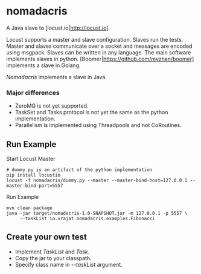 # nomadacris
A Java slave to [locust.io|http://locust.io]. 

Locust supports a master and slave configuration. Slaves run the tests. 
Master and slaves communicate over a socket and messages are encoded using msgpack.
Slaves can be written in any language. The main software implements slaves in 
python. [Boomer|https://github.com/myzhan/boomer] implements a slave in Golang.

_Nomadacris_ implements a slave in Java. 

### Major differences
* ZeroMQ is not yet supported.
* TaskSet and Tasks protocol is not yet the same as the python implementation.
* Parallelism is implemented using Threadpools and not CoRoutines.

## Run Example

Start Locust Master

    # dummy.py is an artifact of the python implementation
    pip install locustio
    locust -f nomadacris/dummy.py --master --master-bind-host=127.0.0.1 --master-bind-port=5557


Run Example

    mvn clean package
    java -jar target/nomadacris-1.0-SNAPSHOT.jar -m 127.0.0.1 -p 5557 \
         --taskList io.vrajat.nomadacris.examples.Fibonacci
         
 ## Create your own test
 
 * Implement _TaskList_ and _Task_. 
 * Copy the jar to your classpath. 
 * Specify class name in _--taskList_ argument. 